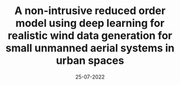 ---
title: "A non-intrusive reduced order model using deep learning for realistic wind data generation for small unmanned aerial systems in urban spaces"
collection: publications
date: 25-07-2022
venue: 'AIP Advances'
link: 'https://aip.scitation.org/doi/full/10.1063/5.0098835'
paperurl: 'https://aip.scitation.org/doi/pdf/10.1063/5.0098835'
citation: 'Vuppala, R. K., & Kara, K. (2022). A non-intrusive reduced order model using deep learning for realistic wind data generation for small unmanned aerial systems in urban spaces. AIP Advances, 12(8), 085020.'
---